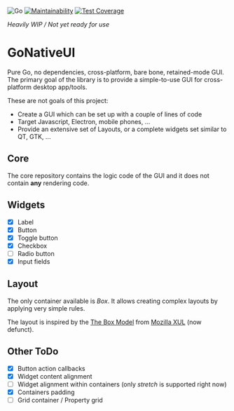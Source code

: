 ![Go](https://github.com/maxfish/GoNativeUI-core/workflows/Go/badge.svg)
[![Maintainability](https://api.codeclimate.com/v1/badges/1f9d6d2be93564c60962/maintainability)](https://codeclimate.com/github/maxfish/GoNativeUI-core/maintainability)
[![Test Coverage](https://api.codeclimate.com/v1/badges/1f9d6d2be93564c60962/test_coverage)](https://codeclimate.com/github/maxfish/GoNativeUI-core/test_coverage)

*Heavily WIP / Not yet ready for use*

# GoNativeUI
Pure Go, no dependencies, cross-platform, bare bone, retained-mode GUI.
The primary goal of the library is to provide a simple-to-use GUI for cross-platform
 desktop app/tools.

These are not goals of this project:
* Create a GUI which can be set up with a couple of lines of code
* Target Javascript, Electron, mobile phones, ...
* Provide an extensive set of Layouts, or a complete widgets set similar to QT, GTK, ...

## Core
The core repository contains the logic code of the GUI and it does not
 contain **any** rendering code.

## Widgets
- [x] Label
- [x] Button
- [x] Toggle button
- [x] Checkbox
- [ ] Radio button
- [X] Input fields

## Layout
The only container available is _Box_. It allows creating complex layouts by applying
 very simple rules.

The layout is inspired by the [The Box Model](https://developer.mozilla.org/en-US/docs/Archive/Mozilla/XUL/Tutorial/The_Box_Model)
 from [Mozilla XUL](https://developer.mozilla.org/en-US/docs/Archive/Mozilla/XUL) (now defunct).

## Other ToDo
- [X] Button action callbacks
- [X] Widget content alignment
- [ ] Widget alignment within containers (only _stretch_ is supported right now)
- [x] Containers padding
- [ ] Grid container / Property grid
